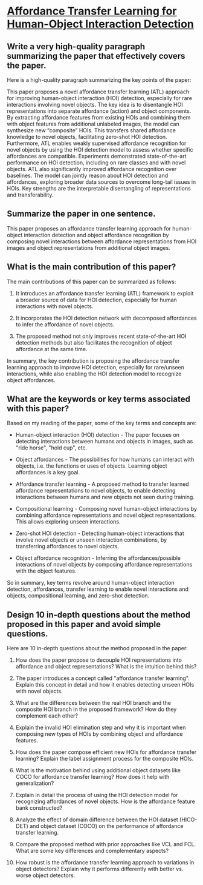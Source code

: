 # [Affordance Transfer Learning for Human-Object Interaction Detection](https://arxiv.org/abs/2104.02867)

## Write a very high-quality paragraph summarizing the paper that effectively covers the paper.

 Here is a high-quality paragraph summarizing the key points of the paper:

This paper proposes a novel affordance transfer learning (ATL) approach for improving human-object interaction (HOI) detection, especially for rare interactions involving novel objects. The key idea is to disentangle HOI representations into separate affordance (action) and object components. By extracting affordance features from existing HOIs and combining them with object features from additional unlabeled images, the model can synthesize new “composite” HOIs. This transfers shared affordance knowledge to novel objects, facilitating zero-shot HOI detection. Furthermore, ATL enables weakly supervised affordance recognition for novel objects by using the HOI detection model to assess whether specific affordances are compatible. Experiments demonstrated state-of-the-art performance on HOI detection, including on rare classes and with novel objects. ATL also significantly improved affordance recognition over baselines. The model can jointly reason about HOI detection and affordances, exploring broader data sources to overcome long-tail issues in HOIs. Key strengths are the interpretable disentangling of representations and transferability.


## Summarize the paper in one sentence.

 This paper proposes an affordance transfer learning approach for human-object interaction detection and object affordance recognition by composing novel interactions between affordance representations from HOI images and object representations from additional object images.


## What is the main contribution of this paper?

 The main contributions of this paper can be summarized as follows:

1. It introduces an affordance transfer learning (ATL) framework to exploit a broader source of data for HOI detection, especially for human interactions with novel objects.

2. It incorporates the HOI detection network with decomposed affordances to infer the affordance of novel objects. 

3. The proposed method not only improves recent state-of-the-art HOI detection methods but also facilitates the recognition of object affordance at the same time.

In summary, the key contribution is proposing the affordance transfer learning approach to improve HOI detection, especially for rare/unseen interactions, while also enabling the HOI detection model to recognize object affordances.


## What are the keywords or key terms associated with this paper?

 Based on my reading of the paper, some of the key terms and concepts are:

- Human-object interaction (HOI) detection - The paper focuses on detecting interactions between humans and objects in images, such as "ride horse", "hold cup", etc.

- Object affordances - The possibilities for how humans can interact with objects, i.e. the functions or uses of objects. Learning object affordances is a key goal.

- Affordance transfer learning - A proposed method to transfer learned affordance representations to novel objects, to enable detecting interactions between humans and new objects not seen during training.

- Compositional learning - Composing novel human-object interactions by combining affordance representations and novel object representations. This allows exploring unseen interactions.

- Zero-shot HOI detection - Detecting human-object interactions that involve novel objects or unseen interaction combinations, by transferring affordances to novel objects.

- Object affordance recognition - Inferring the affordances/possible interactions of novel objects by composing affordance representations with the object features.

So in summary, key terms revolve around human-object interaction detection, affordances, transfer learning to enable novel interactions and objects, compositional learning, and zero-shot detection.


## Design 10 in-depth questions about the method proposed in this paper and avoid simple questions.

 Here are 10 in-depth questions about the method proposed in the paper:

1) How does the paper propose to decouple HOI representations into affordance and object representations? What is the intuition behind this?

2) The paper introduces a concept called "affordance transfer learning". Explain this concept in detail and how it enables detecting unseen HOIs with novel objects. 

3) What are the differences between the real HOI branch and the composite HOI branch in the proposed framework? How do they complement each other?

4) Explain the invalid HOI elimination step and why it is important when composing new types of HOIs by combining object and affordance features. 

5) How does the paper compose efficient new HOIs for affordance transfer learning? Explain the label assignment process for the composite HOIs.

6) What is the motivation behind using additional object datasets like COCO for affordance transfer learning? How does it help with generalization?

7) Explain in detail the process of using the HOI detection model for recognizing affordances of novel objects. How is the affordance feature bank constructed?  

8) Analyze the effect of domain difference between the HOI dataset (HICO-DET) and object dataset (COCO) on the performance of affordance transfer learning.

9) Compare the proposed method with prior approaches like VCL and FCL. What are some key differences and complementary aspects?

10) How robust is the affordance transfer learning approach to variations in object detectors? Explain why it performs differently with better vs. worse object detectors.
